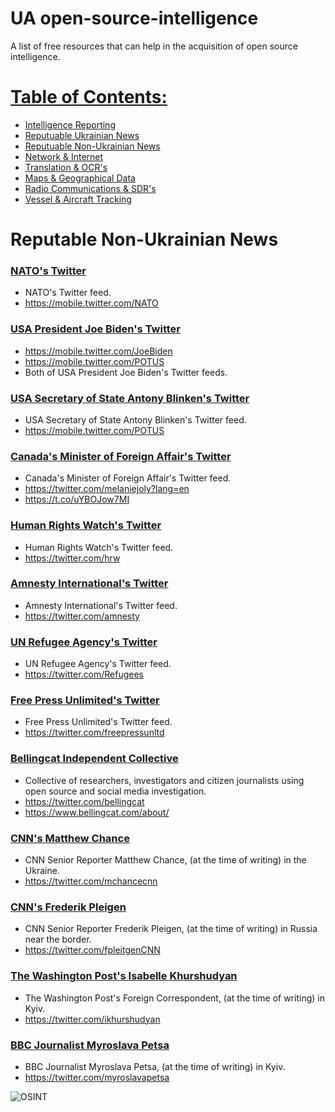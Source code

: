 # UA open-source-intelligence
A list of free resources that can help in the acquisition of open source intelligence.

# [Table of Contents:](/README.md)
* [Intelligence Reporting](/README.md)
* [Reputuable Ukrainian News](/reputable-ukrainian-news.md)
* [Reputuable Non-Ukrainian News](/reputable-non-ukrainian-news.md)
* [Network & Internet](/network-internet.md)
* [Translation & OCR's](/translation-ocr.md)
* [Maps & Geographical Data](/maps-geological-data.md)
* [Radio Communications & SDR's](/radio-communications.md)
* [Vessel & Aircraft Tracking](/vessel-aircraft-tracking.md)

# Reputable Non-Ukrainian News
### [NATO's Twitter](https://mobile.twitter.com/NATO)
* NATO's Twitter feed.
* https://mobile.twitter.com/NATO

### [USA President Joe Biden's Twitter](https://mobile.twitter.com/JoeBiden)
* https://mobile.twitter.com/JoeBiden
* https://mobile.twitter.com/POTUS
* Both of USA President Joe Biden's Twitter feeds.

### [USA Secretary of State Antony Blinken's Twitter](https://mobile.twitter.com/POTUS)
* USA Secretary of State Antony Blinken's Twitter feed.
* https://mobile.twitter.com/POTUS

### [Canada's Minister of Foreign Affair's Twitter](https://twitter.com/melaniejoly?lang=en)
* Canada's Minister of Foreign Affair's Twitter feed.
* https://twitter.com/melaniejoly?lang=en
* https://t.co/uYBOJow7MI

### [Human Rights Watch's Twitter](https://twitter.com/hrw)
* Human Rights Watch's Twitter feed.
* https://twitter.com/hrw

### [Amnesty International's Twitter](https://twitter.com/amnesty)
* Amnesty International's Twitter feed.
* https://twitter.com/amnesty

### [UN Refugee Agency's Twitter](https://twitter.com/Refugees)
* UN Refugee Agency's Twitter feed.
* https://twitter.com/Refugees

### [Free Press Unlimited's Twitter](https://twitter.com/freepressunltd)
* Free Press Unlimited's Twitter feed.
* https://twitter.com/freepressunltd

### [Bellingcat Independent Collective](https://www.bellingcat.com/about/)
* Collective of researchers, investigators and citizen journalists using open source and social media investigation.
* https://twitter.com/bellingcat
* https://www.bellingcat.com/about/

### [CNN's Matthew Chance](https://twitter.com/mchancecnn)
* CNN Senior Reporter Matthew Chance, (at the time of writing) in the Ukraine.
* https://twitter.com/mchancecnn

### [CNN's Frederik Pleigen](https://twitter.com/fpleitgenCNN)
* CNN Senior Reporter Frederik Pleigen, (at the time of writing) in Russia near the border.
* https://twitter.com/fpleitgenCNN

### [The Washington Post's Isabelle Khurshudyan](https://twitter.com/ikhurshudyan)
* The Washington Post's Foreign Correspondent, (at the time of writing) in Kyiv.
* https://twitter.com/ikhurshudyan

### [BBC Journalist Myroslava Petsa](https://twitter.com/myroslavapetsa)
* BBC Journalist Myroslava Petsa, (at the time of writing) in Kyiv.
* https://twitter.com/myroslavapetsa

![OSINT](https://raw.githubusercontent.com/jaybitdesign/open-source-intelligence/main/osint.png)
